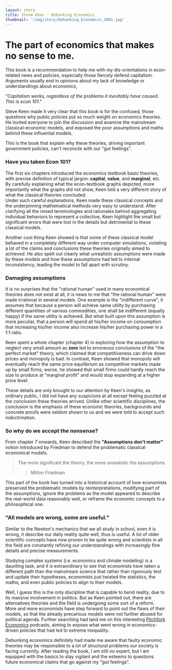 ```yaml
---
layout: story
title: Steve Keen - Debunking Economics
thumbnail: '/img/story/Debunking_Economics_2001.jpg'
---
```


The part of economics that makes no sense to me.
======

This book is a recommendation to help me with my dis-orientations in econ-related news and policies, especially those fiercely defend capitalism.
Arguments usually end in opinions about my lack of knowledge or understandings about economics,

*\"Capitalism works, regardless of the problems it inevitably have caused. This is econ 101.\"*

Steve Keen made it very clear that this book is for the confused, those questions why public policies put so much weight on economics theories. He invited everyone to join the discussion and examine the mainstream classical-economic models, and exposed the poor assumptions and maths behind these influential models.

This is the book that explain why these theories, driving important government policies, can't reconcile with our \"gut feelings\".  

### Have you taken Econ 101?

The first six chapters introduced the economics textbook basic theories, with precise definition of typical jargon: **capital**, **value**, and **marginal**, etc. 
By carefully explaining what the econ-textbook graphs depicted, more importantly what the graphs did not show, Keen told a very different story of what the classical theories concluded.  
Under such careful explanations, Keen made these classical concepts and the underpinning mathematical methods very easy to understand. After clarifying all the mixed terminologies and rationales behind aggregating individual behaviors to represent a collective, Keen highlight the small but significant errors that were lost in the details but detrimental to these classical models. 

Another cool thing Keen showed is that some of these classical model behaved in a completely different way under computer simulations, violating a lot of the claims and conclusions these theories originally aimed to achieved. 
He also spelt out clearly what unrealistic assumptions were made by these models and how these assumptions had led to internal inconsistency, leading the model to fall apart with scrutiny. 

### Damaging assumptions 
It is no surprises that the "rational human" used in many economical theories does not exist at all, it is news to me that "the rational human" were made irrational in several models. 
One example is the "indifferent curve", it assumes that because a person will achieve same utility by purchasing different quantities of various commodities, one shall be indifferent (equally happy) if the same utility is achieved. But what built upon this assumption is more peculiar, that a person will spend all his/her income on consumption that increasing his/her income also increase his/her purchasing power in a 1:1 ratio.

Keen spent a whole chapter (chapter 4) in exploring how the assumption to neglect very small amount as **zero** led to erroneous conclusions of the "the perfect market" theory, which claimed that competitiveness can drive down prices and monopoly is bad. 
In contrast, Keen showed that monopoly will eventually reach the same price equilibrium as competitive markets made up by small firms; worse, he showed that small firms could hardly reach the size to produce at "marginal profit" and would stop expanding at a higher price level.

These details are only brought to our attention by Keen's insights; as ordinary public, I did not have any suspicions at all except feeling puzzled at the conclusion these theories arrived. Unlike other scientific disciplines, the conclusion is the emphasis of these economic theories, backgrounds and concrete proofs were seldom shown to us and we were told to accept such indoctrination. 

### So why do we accept the nonsense?
From chapter 7 onwards, Keen described the **"Assumptions don't matter"** notion introduced by Friedman to defend the problematic classical economical models.

>The more significant the theory, the more unrealistic the assumptions.  
>>Milton Friedman

This part of the book has turned into a historical account of how economists preserved the problematic models by reinterpretations, modifying part of the assumptions, ignore the problems as the model appeared to describe the real-world data reasonably well, or reframe the economic concepts to a philosophical one. 

### "All models are wrong, some are useful."
Similar to the Newton's mechanics that we all study in school, even it is wrong, it describe our daily reality quite well, thus is useful.
A lot of older scientific concepts have now proven to be quite wrong and scientists in all the field are constantly refining our understandings with increasingly fine details and precise measurements.

Studying complex systems (i.e. economics and climate modeling) is a daunting task, and it is extraordinary to see that economists have taken a different path than the mainstream science that rather than rigorously test and update their hypotheses, economists just twisted the statistics, the maths, and even public policies to align to their models.

Well, I guess this is the only discipline that is capable to bend reality, due to its massive involvement in politics. But as Keen pointed out, there are alternatives theories and the field is undergoing some sort of a reform. More and more economists have step forward to point out the flaws of their models, so that the already precarious models were not further abused for political agenda. Further searching had land me on this interesting [Pitchfork Economics](https://podcasts.apple.com/us/podcast/pitchfork-economics-with-nick-hanauer/id1445901378) podcasts, aiming to expose what went wrong in economics-driven policies that had led to extreme inequality.

Debunking economics definitely had made me aware that faulty economic theories may be responsible to a lot of structural problems our society is facing currently. After reading the book, I am still no expert, but I am equipped with the basics to stay vigilant and the esteems to questions future economical claims that go against my "gut feelings".



